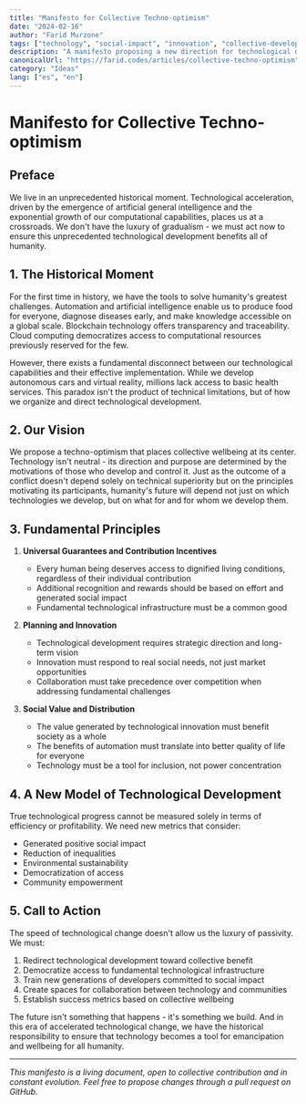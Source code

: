 ```yaml
---
title: "Manifesto for Collective Techno-optimism"
date: "2024-02-16"
author: "Farid Murzone"
tags: ["technology", "social-impact", "innovation", "collective-development", "manifesto", "future", "automation", "AI", "social-change"]
description: "A manifesto proposing a new direction for technological development centered on collective wellbeing and social impact"
canonicalUrl: "https://farid.codes/articles/collective-techno-optimism"
category: "Ideas"
lang: ["es", "en"]
---
```


# Manifesto for Collective Techno-optimism

## Preface

We live in an unprecedented historical moment. Technological acceleration, driven by the emergence of artificial general intelligence and the exponential growth of our computational capabilities, places us at a crossroads. We don't have the luxury of gradualism - we must act now to ensure this unprecedented technological development benefits all of humanity.

## 1. The Historical Moment

For the first time in history, we have the tools to solve humanity's greatest challenges. Automation and artificial intelligence enable us to produce food for everyone, diagnose diseases early, and make knowledge accessible on a global scale. Blockchain technology offers transparency and traceability. Cloud computing democratizes access to computational resources previously reserved for the few.

However, there exists a fundamental disconnect between our technological capabilities and their effective implementation. While we develop autonomous cars and virtual reality, millions lack access to basic health services. This paradox isn't the product of technical limitations, but of how we organize and direct technological development.

## 2. Our Vision

We propose a techno-optimism that places collective wellbeing at its center. Technology isn't neutral - its direction and purpose are determined by the motivations of those who develop and control it. Just as the outcome of a conflict doesn't depend solely on technical superiority but on the principles motivating its participants, humanity's future will depend not just on which technologies we develop, but on what for and for whom we develop them.

## 3. Fundamental Principles

1. **Universal Guarantees and Contribution Incentives**
   - Every human being deserves access to dignified living conditions, regardless of their individual contribution
   - Additional recognition and rewards should be based on effort and generated social impact
   - Fundamental technological infrastructure must be a common good

2. **Planning and Innovation**
   - Technological development requires strategic direction and long-term vision
   - Innovation must respond to real social needs, not just market opportunities
   - Collaboration must take precedence over competition when addressing fundamental challenges

3. **Social Value and Distribution**
   - The value generated by technological innovation must benefit society as a whole
   - The benefits of automation must translate into better quality of life for everyone
   - Technology must be a tool for inclusion, not power concentration

## 4. A New Model of Technological Development

True technological progress cannot be measured solely in terms of efficiency or profitability. We need new metrics that consider:
- Generated positive social impact
- Reduction of inequalities
- Environmental sustainability
- Democratization of access
- Community empowerment

## 5. Call to Action

The speed of technological change doesn't allow us the luxury of passivity. We must:

1. Redirect technological development toward collective benefit
2. Democratize access to fundamental technological infrastructure
3. Train new generations of developers committed to social impact
4. Create spaces for collaboration between technology and communities
5. Establish success metrics based on collective wellbeing

The future isn't something that happens - it's something we build. And in this era of accelerated technological change, we have the historical responsibility to ensure that technology becomes a tool for emancipation and wellbeing for all humanity.

---

*This manifesto is a living document, open to collective contribution and in constant evolution. Feel free to propose changes through a pull request on GitHub.*
